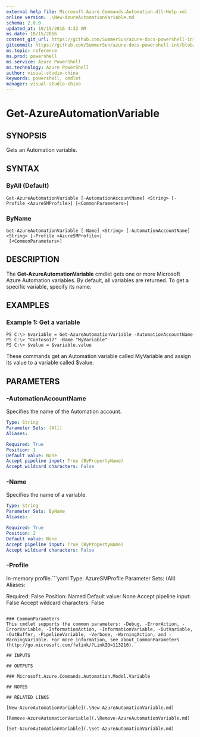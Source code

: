 ```yaml
---
external help file: Microsoft.Azure.Commands.Automation.dll-Help.xml
online version: .\New-AzureAutomationVariable.md
schema: 2.0.0
updated_at: 10/15/2016 4:32 AM
ms.date: 10/15/2016
content_git_url: https://github.com/SummerSun/azure-docs-powershell-int/blob/master/azureps-cmdlets-docs/ServiceManagement/Azure.Automation/v1.0/CmdletMDs/Get-AzureAutomationVariable.md
gitcommit: https://github.com/SummerSun/azure-docs-powershell-int/blob/1bfd8e268acfc1799ad3f17c5a982578f54443cf/azureps-cmdlets-docs/ServiceManagement/Azure.Automation/v1.0/CmdletMDs/Get-AzureAutomationVariable.md
ms.topic: reference
ms.prod: powershell
ms.service: Azure PowerShell
ms.technology: Azure PowerShell
author: visual-studio-china
keywords: powershell, cmdlet
manager: visual-studio-china
---
```


# Get-AzureAutomationVariable

## SYNOPSIS
Gets an Automation variable.

## SYNTAX

### ByAll (Default)
```
Get-AzureAutomationVariable [-AutomationAccountName] <String> [-Profile <AzureSMProfile>] [<CommonParameters>]
```

### ByName
```
Get-AzureAutomationVariable [-Name] <String> [-AutomationAccountName] <String> [-Profile <AzureSMProfile>]
 [<CommonParameters>]
```

## DESCRIPTION
The **Get-AzureAutomationVariable** cmdlet gets one or more Microsoft Azure Automation variables.
By default, all variables are returned.
To get a specific variable, specify its name.

## EXAMPLES

### Example 1: Get a variable
```
PS C:\> $variable = Get-AzureAutomationVariable -AutomationAccountName
PS C:\> "Contoso17" -Name "MyVariable"
PS C:\> $value = $variable.value
```

These commands get an Automation variable called MyVariable and assign its value to a variable called $value.

## PARAMETERS

### -AutomationAccountName
Specifies the name of the Automation account.

```yaml
Type: String
Parameter Sets: (All)
Aliases: 

Required: True
Position: 1
Default value: None
Accept pipeline input: True (ByPropertyName)
Accept wildcard characters: False
```

### -Name
Specifies the name of a variable.

```yaml
Type: String
Parameter Sets: ByName
Aliases: 

Required: True
Position: 2
Default value: None
Accept pipeline input: True (ByPropertyName)
Accept wildcard characters: False
```

### -Profile
In-memory profile.```yaml
Type: AzureSMProfile
Parameter Sets: (All)
Aliases: 

Required: False
Position: Named
Default value: None
Accept pipeline input: False
Accept wildcard characters: False
```

### CommonParameters
This cmdlet supports the common parameters: -Debug, -ErrorAction, -ErrorVariable, -InformationAction, -InformationVariable, -OutVariable, -OutBuffer, -PipelineVariable, -Verbose, -WarningAction, and -WarningVariable. For more information, see about_CommonParameters (http://go.microsoft.com/fwlink/?LinkID=113216).

## INPUTS

## OUTPUTS

### Microsoft.Azure.Commands.Automation.Model.Variable

## NOTES

## RELATED LINKS

[New-AzureAutomationVariable](.\New-AzureAutomationVariable.md)

[Remove-AzureAutomationVariable](.\Remove-AzureAutomationVariable.md)

[Set-AzureAutomationVariable](.\Set-AzureAutomationVariable.md)

